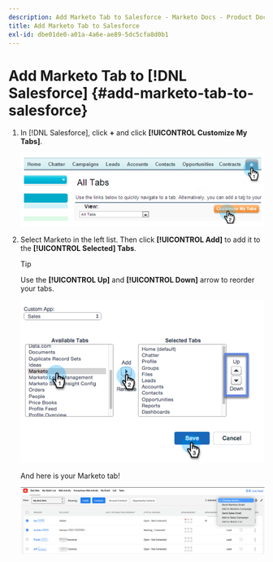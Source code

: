 ```yaml
---
description: Add Marketo Tab to Salesforce - Marketo Docs - Product Documentation
title: Add Marketo Tab to Salesforce
exl-id: dbe01de0-a01a-4a6e-ae89-5dc5cfa8d0b1
---
```

# Add Marketo Tab to [!DNL Salesforce] {#add-marketo-tab-to-salesforce}

1. In [!DNL Salesforce], click **+** and click **[!UICONTROL Customize My Tabs]**.

   ![](assets/add-marketo-tab-to-salesforce-1.png)

1. Select Marketo in the left list. Then click **[!UICONTROL Add]** to add it to the **[!UICONTROL Selected] Tabs**.

   >[!TIP]
   >
   >Use the **[!UICONTROL Up]** and **[!UICONTROL Down]** arrow to reorder your tabs.

   ![](assets/add-marketo-tab-to-salesforce-2.png)

   And here is your Marketo tab!

   ![](assets/add-marketo-tab-to-salesforce-3.png)
